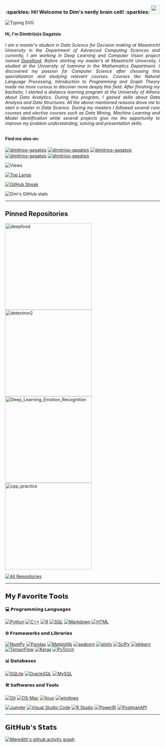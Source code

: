 <h3 align="center">
  :sparkles: Hi! Welcome to Dim's nerdy brain cell! :sparkles:
  <img src="https://media.giphy.com/media/hvRJCLFzcasrR4ia7z/giphy.gif" width="28">
</h3>

![Typing SVG](https://readme-typing-svg.demolab.com/?lines=Hello!+My+name+is+Dimitrios!;You+can+call+me+dim+^_^;)


<h4 align="left">Hi, I'm Dimitri(o)s Gagatsis</h4>
<h6 align="justify"> I am a master's student in Data Science for Decision making at Maastricht University in the Department of Advanced Computing Sciences and currently, I am working in Deep Learning and Computer Vision project named <a href="https://github.com/dimgag/deepfood"> Deepfood</a>. Before starting my master’s at Maastricht University, I studied at the University of Ioannina in the Mathematics Department. I discovered my passion for Computer Science after choosing this specialization and studying relevant courses. Courses like Natural Language Processing, Introduction to Programming and Graph Theory made me more curious to discover more deeply this field. After finishing my bachelor, I started a distance learning program at the University of Athens about Data Analytics. During this program, I gained skills about Data Analysis and Data Structures. All the above-mentioned reasons drove me to start a master in Data Science. During my masters I followed several core courses and elective courses such as Data Mining, Machine Learning and Model identification while several projects give me the opportunity to improve my problem understanding, solving and presentation skills.</h6>


#### Find me also on:
<a href="https://www.linkedin.com/in/dimitriosgagatsis/" target="blank"><img align="center" src="https://img.shields.io/badge/LinkedIn-blue?style=flat&logo=linkedin&labelColor=a" alt="dimitrios-gagatsis" /></a>
<a href="https://medium.com/@gagatsis94" target="blank"><img align="center" src="https://img.shields.io/badge/Medium-black?style=flat&logo=medium&labelColor=black" alt="dimitrios-gagatsis" /></a>
<a href="https://www.instagram.com/dim__gag/" target="blank"><img align="center" src="https://img.shields.io/badge/Instagram-purple?style=flat&logo=instagram&labelColor=a" alt="dimitrios-gagatsis" /></a>
<a href="https://orcid.org/0000-0001-9302-3153" target="blank"><img align="center" src="https://img.shields.io/badge/orcid-blac?style=flat&logo=orcid&labelColor=gray" alt="dimitrios-gagatsis" /></a>
<a href="mailto:gagatsis94@gmail.com" target="blank"><img align="center" src="https://img.shields.io/badge/%40-mail-blue" alt="dimitrios-gagatsis" /></a>

![Views](https://komarev.com/ghpvc/?username=your-github-dimgagw&color=blue)




[![Top Langs](https://github-readme-stats.vercel.app/api/top-langs/?username=dimgag&hide=Jupyter-Notebook&layout=compact&theme=dracula)](https://github.com/dimgag)

[![GitHub Streak](https://github-readme-streak-stats.herokuapp.com/?user=dimgag&theme=dracula)](https://git.io/streak-stats)

![Dim's GitHub stats](https://github-readme-stats.vercel.app/api?username=dimgag&show_icons=true&theme=dracula)

***

## **Pinned Repositories**
<p align="left">
  <a href="https://github.com/dimgag/deepfood"><img width="282" src="https://denvercoder1-github-readme-stats.vercel.app/api/pin?username=dimgag&repo=deepfood&theme=react&bg_color=1F222E&title_color=F85D7F&icon_color=F8D866&hide_border=true&show_icons=false" alt="deepfood"></a>
  <a href="https://github.com/dimgag/detectron2"><img width="282" src="https://denvercoder1-github-readme-stats.vercel.app/api/pin?username=dimgag&repo=detectron2&theme=react&bg_color=1F222E&title_color=F85D7F&icon_color=F8D866&hide_border=true&show_icons=false" alt="detectron2"></a>
  <a href="https://github.com/dimgag/Deep_Learning_Emotion_Recognition"><img width="282" src="https://denvercoder1-github-readme-stats.vercel.app/api/pin?username=dimgag&repo=Deep_Learning_Emotion_Recognition&theme=react&bg_color=1F222E&title_color=F85D7F&icon_color=F8D866&hide_border=true&show_icons=false" alt="Deep_Learning_Emotion_Recognition"></a>
  <a href="https://github.com/dimgag/cpp_practice"><img width="282" src="https://denvercoder1-github-readme-stats.vercel.app/api/pin?username=dimgag&repo=cpp_practice&theme=react&bg_color=1F222E&title_color=F85D7F&icon_color=F8D866&hide_border=true&show_icons=false" alt="cpp_practice"></a>

<p align="left">
  <a href="https://github.com/dimgag?tab=repositories&sort=stargazers"><img alt="All Repositories" title="All Repositories" src="https://custom-icon-badges.herokuapp.com/badge/-All%20Repos-2962FF?style=for-the-badge&logoColor=white&logo=repo"/></a>
</p>


***

## 𝗠𝘆 𝗙𝗮𝘃𝗼𝗿𝗶𝘁𝗲 𝗧𝗼𝗼𝗹𝘀

#### 💻 𝗣𝗿𝗼𝗴𝗿𝗮𝗺𝗺𝗶𝗻𝗴 𝗟𝗮𝗻𝗴𝘂𝗮𝗴𝗲𝘀
  <a href="#"><img alt="Python" src="https://img.shields.io/badge/Python-00498D.svg?logo=python&logoColor=white"></a>
  <a href="#"><img alt="C++" src="https://img.shields.io/badge/-C++-blue?logo=c%?logo=python&logoColor=white"></a>
  <a href="#"><img alt="R" src="https://custom-icon-badges.herokuapp.com/badge/R-00172D.svg?logo=R&logoColor=white"></a>
  <a href="#"><img alt="SQL" src="https://custom-icon-badges.herokuapp.com/badge/SQL-02386E.svg?logo=database&logoColor=white"></a>
  <a href="#"><img alt="Markdown" src="https://img.shields.io/badge/Markdown-000000.svg?logo=markdown&logoColor=white"></a>
  <a href="#"><img alt="HTML" src="https://custom-icon-badges.herokuapp.com/badge/HTML-0052A2.svg?logo=HTML&logoColor=white"></a>
  
  
#### ⚙️ 𝗙𝗿𝗮𝗺𝗲𝘄𝗼𝗿𝗸𝘀 𝗮𝗻𝗱 𝗟𝗶𝗯𝗿𝗮𝗿𝗶𝗲𝘀
  <a href="#"><img alt="NumPy" src="https://img.shields.io/badge/Numpy-225366.svg?logo=numpy&logoColor=white"></a>
  <a href="#"><img alt="Pandas" src="https://img.shields.io/badge/Pandas-2A677F.svg?logo=pandas&logoColor=white"></a>
  <a href="#"><img alt="Matplotlib" src="https://img.shields.io/badge/Matplotlib-337C99.svg?logo=matplotlib-python&logoColor=white"></a>
  <a href="#"><img alt="seaborn" src="https://img.shields.io/badge/seaborn-3B91B2.svg?logo=pandas&logoColor=white"></a>
  <a href="#"><img alt="plotly" src="https://img.shields.io/badge/plotly-44A6CC.svg?logo=plotly-python&logoColor=white"></a>
  <a href="#"><img alt="SciPy" src="https://img.shields.io/badge/SciPy-4CBBE5.svg?logo=scipy&logoColor=white"></a>
  <a href="#"><img alt="sklearn" src="https://img.shields.io/badge/sklearn-55d0ff.svg?logo=scikitlearn&logoColor=white"></a>
  <a href="#"><img alt="TensorFlow" src="https://img.shields.io/badge/TensorFlow-AAE7FF.svg?logo=TensorFlow&logoColor=white"></a>
  <a href="#"><img alt="Keras" src="https://img.shields.io/badge/Keras-DDF5FF.svg?logo=Keras&logoColor=white"></a>
  <a href="#"><img alt="PyTorch" src="https://img.shields.io/badge/PyTorch-DDF5FF.svg?logo=Pytorch&logoColor=white"></a>

  

  
#### 📊 𝗗𝗮𝘁𝗮𝗯𝗮𝘀𝗲𝘀

  <a href="#"><img alt="SQLite" src ="https://img.shields.io/badge/SQLite-99E2FF.svg?logo=sqlite&logoColor=white"></a>
  <a href="#"><img alt="OracleSQL" src="https://img.shields.io/badge/OracleSQL-BBECFF.svg?logo=mysql&logoColor=white"></a>
  <a href="#"><img alt="MySQL" src="https://img.shields.io/badge/MySQL-EEFAFF.svg?logo=mysql&logoColor=white"></a>
  

#### 🛠️ 𝗦𝗼𝗳𝘁𝘄𝗮𝗿𝗲𝘀 𝗮𝗻𝗱 𝗧𝗼𝗼𝗹𝘀
  <a href="#"><img alt="Git" src="https://img.shields.io/badge/Git-182E33.svg?logo=git&logoColor=white"></a>
  <a href="#"><img alt="OS-Mac" src="https://img.shields.io/badge/-OC%20Mac-555555?logo=apple&logoColor=white"></a>
  <a href="#"><img alt="linux" src="https://img.shields.io/badge/-Linux%20-555555?
  logo=linux&logoColor=white"></a>
  <a href="#"><img alt="windows" src="https://img.shields.io/badge/-Windows%20-555555?
  logo=windows&logoColor=white"></a>

  <a href="#"><img alt="Jupyter" src="https://img.shields.io/badge/Jupyter-315C66.svg?logo=Jupyter&logoColor=white"></a>
  <a href="#"><img alt="Visual Studio Code" src="https://img.shields.io/badge/Visual%20Studio%20Code-3D747F.svg?logo=visual-studio-code&logoColor=white"></a>
  <a href="#"><img alt="R Studio" src="https://img.shields.io/badge/R Studio-4A8B99.svg?logo=RStudio&logoColor=white"></a>
  <a href="#"><img alt="PowerBI" src="https://img.shields.io/badge/PowerBI-4A8B99.svg?logo=Powerbi&logoColor=white"></a>
  <a href="#"><img alt="PostmanAPI" src="https://img.shields.io/badge/Postman-4A8B99.svg?logo=postman&logoColor=white"></a>





***
## 𝗚𝗶𝘁𝗛𝘂𝗯'𝘀 𝗦𝘁𝗮𝘁𝘀
[![Meredith's github activity graph](https://activity-graph.herokuapp.com/graph?username=dimgag&theme=monokai&timezone=timezone['America/Honolulu'])](https://github.com/ashutosh00710/github-readme-activity-graph)
